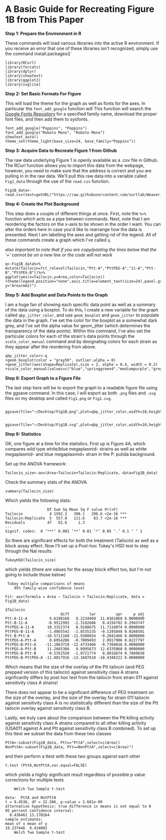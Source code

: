# A Basic Guide for Recreating Figure 1B from This Paper

**Step 1: Prepare the Environment in R**

These commands will load various libraries into the active R environment. If you receive an error that one of these libraries isn't recognized, simply use the command install.packages()`

```
library(RCurl)
library(forcats)
library(dplyr)
library(showtext)
library(ggplot2)
library(svglite)
```

**Step 2: Set Basic Formats For Figure**

This will load the theme for the graph as well as fonts for the axes. In particular the `font_add_google` function will This function will search the [Google Fonts Repository](https://fonts.google.com/) for a specified family name, download the proper font files, and then add them to sysfonts.

```
font_add_google("Poppins", "Poppins")
font_add_google("Roboto Mono", "Roboto Mono")
showtext_auto()
theme_set(theme_light(base_size=24, base_family="Poppins"))
```

**Step 3: Acquire Data to Recreate Figure 1 from Github**

The raw data underlying Figure 1 is openly available as a .csv file in Github. The RCurl function allows you to import this data from the webpage, however, you need to make sure that the address is correct and you are pulling in in the raw data.
We'll pull this raw data into a variable called `Fig1_data` through the use of the `read.csv` function.

```
Fig1B_data<-read.csv(text=getURL("https://raw.githubusercontent.com/surtlab/Weaver_et_al_2023/blob/main/Fig1B_data.csv)"))
```


**Step 4: Create the Plot Background**

This step does a couple of different things at once. First, note the `%>%` function which acts as a pipe between commands. Next, note that I am reordering the factors on the x-axis to be shown in the order I want. You can alter the orders here in case you'd like to rearrange how the data is presented. Next I am labelling the axes and getting rid of the legend. All of these commands create a graph which I've called `q`.

*also important to note that if you are copy/pasting the lines below that the '+' cannot be on a new line or the code will not work*

```
q<-Fig1B_data%>%
mutate(Tailocin=fct_relevel(Tailocin,"Ptt-A","PttPEG-A","11-A","Ptt-B","PttPEG-B"))%>%
ggplot(aes(x=Tailocin,y=Area,color=Tailocin))
+theme(legend.position="none",axis.title=element_text(size=24),panel.grid=element_blank())+labs(x="Tailocin", y="Area(mm2)")
```

**Step 5: Add Boxplot and Data Points to the Graph**

I am a huge fan of showing each specific data point as well as a summary of the data using a boxplot. To do this, I create a new variable for the graph called `qbp_jitter_color`, and use `geom_boxplot` and `geom_jitter` to populate the data in the graph. I've set the color for the boxplot as a somewhat dark grey, and I've set the alpha value for geom_jitter (which determines the transparency of the data points). Within this command, I've also set the particular colors for each of the strain's data points through the `scale_color_manual` command and by designating colors for each strain as they appear after the reordering from above.

```
qbp_jitter_color<-q
+geom_boxplot(color = "gray50", outlier.alpha = 0)
+geom_jitter(aes(shape=Replicate),size = 2, alpha = 0.4, width = 0.2)
+scale_color_manual(values=c("blue","springgreen4","mediumpurple","grey38","red"))
```

**Step 6: Export Graph to a Figure File**

The last step here will be to export the graph to a readable figure file using the ggsave command. In this case, I will export as both `.png` files and `.svg` files on my desktop and called `Fig1.png` or `Fig1.svg`.

```
 ggsave(file="~/Desktop/Fig1B.png",plot=qbp_jitter_color,width=10,height=8)
 
 ggsave(file="~/Desktop/Fig1B.svg",plot=qbp_jitter_color,width=10,height=8)
```
**Step 6: Statistics**

OK, one figure at a time for the statistics. First up is Figure 4A, which compares wild type white/blue megaplasmid- strains as well as white megaplasmid- and blue megaplasmid+ strain in the P. putida background.

Set up the ANOVA framework:

```
Tailocin_size<-aov(Area~Tailocin+Tailocin:Replicate, data=Fig1B_data)
```
Check the summary stats of the ANOVA.

```
summary(Tailocin_size)
```
Which yields the following stats:
```
                   Df Sum Sq Mean Sq F value Pr(>F)    
Tailocin            4 1592.2   398.1   298.6 <2e-16 ***
Tailocin:Replicate  5  557.8   111.6    83.7 <2e-16 ***
Residuals          47   62.6     1.3                   
---
Signif. codes:  0 ‘***’ 0.001 ‘**’ 0.01 ‘*’ 0.05 ‘.’ 0.1 ‘ ’ 1
```
So there are significant effects for both the treatment (Tailocin) as well as a block assay effect. Now I'll set up a Post-hoc Tukey's HSD test to step through the Nal results
```
TukeyHSD(Tailocin_size)
```
which yields (there are values for the assay block effect too, but I'm not going to include those below)
```
 Tukey multiple comparisons of means
    95% family-wise confidence level

Fit: aov(formula = Area ~ Tailocin + Tailocin:Replicate, data = Fig1B_data)

$Tailocin
                         diff         lwr         upr     p adj
Ptt-A-11-A          9.6198168   8.2234469  11.0161868 0.0000000
Ptt-B-11-A         -0.9512992  -2.3182686   0.4156702 0.2943747
PttPEG-A-11-A      10.3152374   8.9188675  11.7116074 0.0000000
PttPEG-B-11-A      -1.4865542  -2.8535235  -0.1195848 0.0268581
Ptt-B-Ptt-A       -10.5711160 -11.9380854  -9.2041466 0.0000000
PttPEG-A-Ptt-A      0.6954206  -0.7009493   2.0917906 0.6227797
PttPEG-B-Ptt-A    -11.1063710 -12.4733404  -9.7394016 0.0000000
PttPEG-A-Ptt-B     11.2665366   9.8995673  12.6335060 0.0000000
PttPEG-B-Ptt-B     -0.5352550  -1.8721774   0.8016674 0.7869030
PttPEG-B-PttPEG-A -11.8017916 -13.1687610 -10.4348222 0.0000000

```
Which means that the size of the overlay of the Ptt tailocin (and PEG prepped version of this tailocin) against sensitivity class A strains signficantly differs by post hoc test from the tailocin from strain 011 against sensitivity class A strains!

There does not appear to be a significant difference of PEG treatment on the size of the overlay, and the size of the overlay for strain 011 tailocin against sensitivity class A is no statistically different than the size of the Ptt tailocin overlay against sensitivity class B. 

Lastly, we truly care about the comparison between the Ptt killing activity against sensitivity class A strains compared to all other killing activity (USA011 against A and Ptt against sensitivity class B combined). To set up this ttest we subset the data from these two classes
```
PttA<-subset(Fig1B_data, Ptt=="PttA",select=c(Area))
NonPttA<-subset(Fig1B_data, Ptt==NonPttA",select=c(Area)")
```
and then perform a ttest with these two groups against each other
```
t.test (PttA,NotPttA,var.equal=FALSE)
```
which yields a highly significant result regardless of possible p value corrections for multiple tests
```
	Welch Two Sample t-test

data:  PttA and NotPttA
t = 9.4536, df = 22.506, p-value = 2.681e-09
alternative hypothesis: true difference in means is not equal to 0
95 percent confidence interval:
  8.436461 13.170264
sample estimates:
mean of x mean of y 
19.237446  8.434083 
	Welch Two Sample t-test
```

